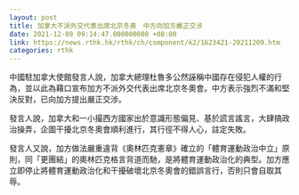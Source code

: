 ```yaml
---
layout: post
title: 加拿大不派外交代表出席北京冬奧　中方向加方嚴正交涉
date: 2021-12-09 09:14:47.000000000 +08:00
link: https://news.rthk.hk/rthk/ch/component/k2/1623421-20211209.htm
categories: rthk
---
```


中國駐加拿大使館發言人說，加拿大總理杜魯多公然誣稱中國存在侵犯人權的行為，並以此為藉口宣布加方不派外交代表出席北京冬奧會。中方表示強烈不滿和堅決反對，已向加方提出嚴正交涉。

發言人說，加拿大和一小撮西方國家出於意識形態偏見、基於謊言謠言，大肆搞政治操弄，企圖干擾北京冬奧會順利進行，其行徑不得人心，註定失敗。

發言人又說，加方做法嚴重違背《奧林匹克憲章》確立的「體育運動政治中立」原則，同「更團結」的奧林匹克格言背道而馳，是將體育運動政治化的典型。加方應立即停止將體育運動政治化和干擾破壞北京冬奧會的錯誤言行，否則只會自取其辱。
